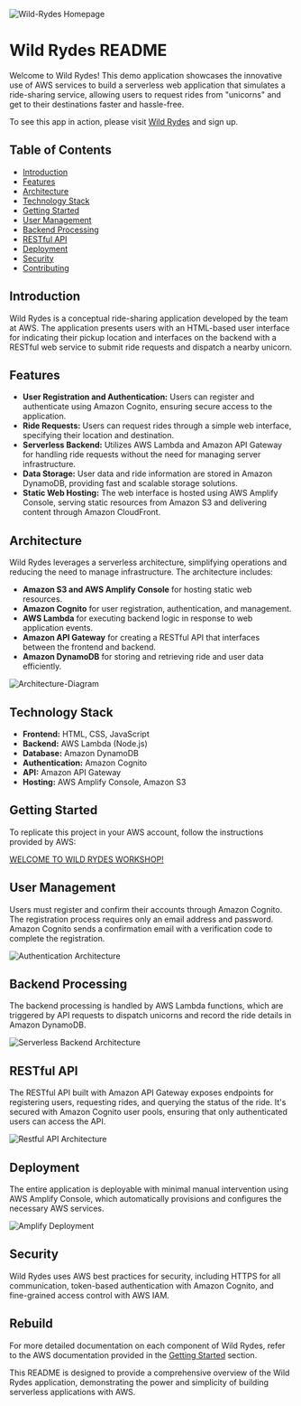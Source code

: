 ![Wild-Rydes Homepage](https://webapp.serverlessworkshops.io/images/wildrydes-homepage.png)

# Wild Rydes README

Welcome to Wild Rydes! This demo application showcases the innovative use of AWS services to build a serverless web application that simulates a ride-sharing service, allowing users to request rides from "unicorns" and get to their destinations faster and hassle-free.

To see this app in action, please visit [Wild Rydes](https://main.d21rvi7airpu6a.amplifyapp.com/) and sign up.

## Table of Contents

- [Introduction](#introduction)
- [Features](#features)
- [Architecture](#architecture)
- [Technology Stack](#technology-stack)
- [Getting Started](#getting-started)
- [User Management](#user-management)
- [Backend Processing](#backend-processing)
- [RESTful API](#restful-api)
- [Deployment](#deployment)
- [Security](#security)
- [Contributing](#contributing)

## Introduction

Wild Rydes is a conceptual ride-sharing application developed by the team at AWS. The application presents users with an HTML-based user interface for indicating their pickup location and interfaces on the backend with a RESTful web service to submit ride requests and dispatch a nearby unicorn.

## Features

- **User Registration and Authentication:** Users can register and authenticate using Amazon Cognito, ensuring secure access to the application.
- **Ride Requests:** Users can request rides through a simple web interface, specifying their location and destination.
- **Serverless Backend:** Utilizes AWS Lambda and Amazon API Gateway for handling ride requests without the need for managing server infrastructure.
- **Data Storage:** User data and ride information are stored in Amazon DynamoDB, providing fast and scalable storage solutions.
- **Static Web Hosting:** The web interface is hosted using AWS Amplify Console, serving static resources from Amazon S3 and delivering content through Amazon CloudFront.

## Architecture

Wild Rydes leverages a serverless architecture, simplifying operations and reducing the need to manage infrastructure. The architecture includes:

- **Amazon S3 and AWS Amplify Console** for hosting static web resources.
- **Amazon Cognito** for user registration, authentication, and management.
- **AWS Lambda** for executing backend logic in response to web application events.
- **Amazon API Gateway** for creating a RESTful API that interfaces between the frontend and backend.
- **Amazon DynamoDB** for storing and retrieving ride and user data efficiently.

![Architecture-Diagram](https://webapp.serverlessworkshops.io/images/wildrydes-complete-architecture.png)

## Technology Stack

- **Frontend:** HTML, CSS, JavaScript
- **Backend:** AWS Lambda (Node.js)
- **Database:** Amazon DynamoDB
- **Authentication:** Amazon Cognito
- **API:** Amazon API Gateway
- **Hosting:** AWS Amplify Console, Amazon S3

## Getting Started

To replicate this project in your AWS account, follow the instructions provided by AWS:

[WELCOME TO WILD RYDES WORKSHOP!](https://webapp.serverlessworkshops.io/)

## User Management

Users must register and confirm their accounts through Amazon Cognito. The registration process requires only an email address and password. Amazon Cognito sends a confirmation email with a verification code to complete the registration.

![Authentication Architecture](https://webapp.serverlessworkshops.io/images/restful-api-architecture.png)

## Backend Processing

The backend processing is handled by AWS Lambda functions, which are triggered by API requests to dispatch unicorns and record the ride details in Amazon DynamoDB.

![Serverless Backend Architecture](https://webapp.serverlessworkshops.io/images/serverless-backend-architecture.png)

## RESTful API

The RESTful API built with Amazon API Gateway exposes endpoints for registering users, requesting rides, and querying the status of the ride. It's secured with Amazon Cognito user pools, ensuring that only authenticated users can access the API.

![Restful API Architecture](https://webapp.serverlessworkshops.io/images/restful-api-architecture.png)

## Deployment

The entire application is deployable with minimal manual intervention using AWS Amplify Console, which automatically provisions and configures the necessary AWS services.

![Amplify Deployment](https://webapp.serverlessworkshops.io/images/amplify-deploy-status.png)

## Security

Wild Rydes uses AWS best practices for security, including HTTPS for all communication, token-based authentication with Amazon Cognito, and fine-grained access control with AWS IAM.

## Rebuild

For more detailed documentation on each component of Wild Rydes, refer to the AWS documentation provided in the [Getting Started](#getting-started) section.

This README is designed to provide a comprehensive overview of the Wild Rydes application, demonstrating the power and simplicity of building serverless applications with AWS.
